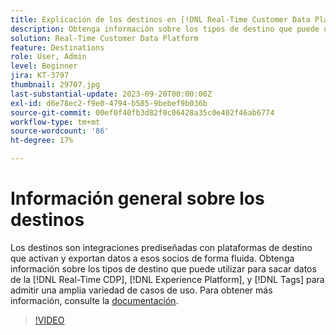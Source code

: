 ```yaml
---
title: Explicación de los destinos en [!DNL Real-Time Customer Data Platform] y [!DNL Experience Platform]
description: Obtenga información sobre los tipos de destino que puede utilizar para sacar datos de la [!DNL Real-Time CDP], [!DNL Experience Platform], and [!DNL Tags] para admitir una amplia variedad de casos de uso.
solution: Real-Time Customer Data Platform
feature: Destinations
role: User, Admin
level: Beginner
jira: KT-3797
thumbnail: 29707.jpg
last-substantial-update: 2023-09-20T00:00:00Z
exl-id: d6e78ec2-f9e0-4794-b585-9bebef9b036b
source-git-commit: 00ef0f40fb3d82f0c06428a35c0e402f46ab6774
workflow-type: tm+mt
source-wordcount: '86'
ht-degree: 17%

---
```


# Información general sobre los destinos

Los destinos son integraciones prediseñadas con plataformas de destino que activan y exportan datos a esos socios de forma fluida. Obtenga información sobre los tipos de destino que puede utilizar para sacar datos de la [!DNL Real-Time CDP], [!DNL Experience Platform], y [!DNL Tags] para admitir una amplia variedad de casos de uso. Para obtener más información, consulte la [documentación](https://experienceleague.adobe.com/docs/experience-platform/destinations/home.html?lang=es).

>[!VIDEO](https://video.tv.adobe.com/v/29707?learn=on)

